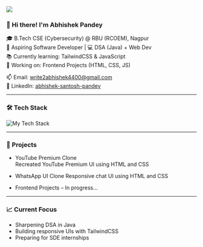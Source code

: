<img src="https://capsule-render.vercel.app/api?type=waving&color=0D98BA&height=200&section=header&text=Abhishek%20Pandey&fontSize=40&fontColor=ffffff&animation=fadeIn" />

### 👋 Hi there! I'm Abhishek Pandey

🎓 B.Tech CSE (Cybersecurity) @ RBU (RCOEM), Nagpur  
🎯 Aspiring Software Developer | 💻 DSA (Java) + Web Dev  
📚 Currently learning: TailwindCSS & JavaScript  
🌱 Working on: Frontend Projects (HTML, CSS, JS)

📫 Email: write2abhishek4400@gmail.com  
🔗 LinkedIn: [abhishek-santosh-pandey](https://www.linkedin.com/in/abhishek-santosh-pandey)

---

### 🛠️ Tech Stack

<p align="left">
  <img src="https://skillicons.dev/icons?i=java,html,css,js,tailwind" alt="My Tech Stack" />
</p>

---

### 🚀 Projects

- YouTube Premium Clone  
  Recreated YouTube Premium UI using HTML and CSS

- WhatsApp UI Clone
  Responsive chat UI using HTML and CSS

- Frontend Projects – In progress…

---

### 📈 Current Focus

- Sharpening DSA in Java  
- Building responsive UIs with TailwindCSS  
- Preparing for SDE internships  
